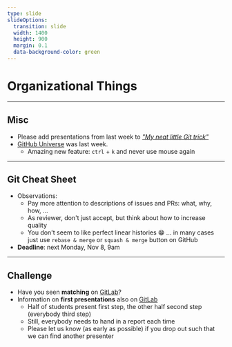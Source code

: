 ```yaml
---
type: slide
slideOptions:
  transition: slide
  width: 1400
  height: 900
  margin: 0.1
  data-background-color: green
---
```


<style>
  .reveal strong {
  font-weight: bold;
    color: orange;
  }
  .reveal p {
    text-align: left;
  }
  .reveal section h1 {
    color: orange;
  }
  .reveal section h2 {
    color: orange;
  }
  .reveal code {
    font-family: 'Ubuntu Mono';
    color: orange;
  }
  .reveal section img {
    background:none;
    border:none;
    box-shadow:none;
  }
</style>

# Organizational Things

---

## Misc

- Please add presentations from last week to [*"My neat little Git trick"*](https://github.com/Simulation-Software-Engineering/Lecture-Material/blob/main/version-control/overview.md#my-favorite-neat-little-Git-trick)
- [GitHub Universe](https://www.githubuniverse.com/2021) was last week.
  - Amazing new feature: `ctrl` + `k` and never use mouse again

---

## Git Cheat Sheet

- Observations:
  - Pay more attention to descriptions of issues and PRs: what, why, how, ...
  - As reviewer, don't just accept, but think about how to increase quality
  - You don't seem to like perfect linear histories :grin: ... in many cases just use `rebase & merge` or `squash & merge` button on GitHub
- **Deadline**: next Monday, Nov 8, 9am

---

## Challenge

- Have you seen **matching** on [GitLab](https://gitlab-sim.informatik.uni-stuttgart.de/simulation-software-engineering/challenge/-/issues/1)?
- Information on **first presentations** also on [GitLab](https://gitlab-sim.informatik.uni-stuttgart.de/simulation-software-engineering/challenge/-/issues/2)
  - Half of students present first step, the other half second step (everybody third step)
  - Still, everybody needs to hand in a report each time
  - Please let us know (as early as possible) if you drop out such that we can find another presenter
